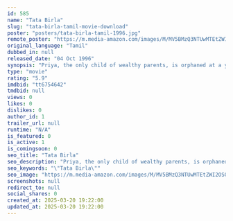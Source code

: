 ```yaml
---
id: 585
name: "Tata Birla"
slug: "tata-birla-tamil-movie-download"
poster: "posters/tata-birla-tamil-1996.jpg"
remote_poster: "https://m.media-amazon.com/images/M/MV5BMzQ3NTUwMTEtZWI2OS00YjI2LTg3ZjMtMTlkZmUzNzYxNzQ4XkEyXkFqcGdeQXVyMjA4OTI5NDQ@._V1_SX300.jpg"
original_language: "Tamil"
dubbed_in: null
released_date: "04 Oct 1996"
synopsis: "Priya, the only child of wealthy parents, is orphaned at a young age. Her uncle holds an affectionate exterior while he secretly assigns Raja and Ranjith to kill her. But Raja falls in love with her."
type: "movie"
rating: "5.9"
imdbid: "tt6754642"
tmdbid: null
views: 0
likes: 0
dislikes: 0
author_id: 1
trailer_url: null
runtime: "N/A"
is_featured: 0
is_active: 1
is_comingsoon: 0
seo_title: "Tata Birla"
seo_description: "Priya, the only child of wealthy parents, is orphaned at a young age. Her uncle holds an affectionate exterior while he secretly assigns Raja and Ranjith to kill her. But Raja falls in love with her."
seo_keywords: "\"Tata Birla\""
seo_image: "https://m.media-amazon.com/images/M/MV5BMzQ3NTUwMTEtZWI2OS00YjI2LTg3ZjMtMTlkZmUzNzYxNzQ4XkEyXkFqcGdeQXVyMjA4OTI5NDQ@._V1_SX300.jpg"
screenshots: null
redirect_to: null
social_shares: 0
created_at: 2025-03-20 19:22:00
updated_at: 2025-03-20 19:22:00
---
```


